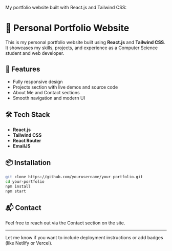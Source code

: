 My  portfolio website built with React.js and Tailwind CSS:


# 💼 Personal Portfolio Website

This is my personal portfolio website built using **React.js** and **Tailwind CSS**. It showcases my skills, projects, and experience as a Computer Science student and web developer.

## 🚀 Features

* Fully responsive design
* Projects section with live demos and source code
* About Me and Contact sections
* Smooth navigation and modern UI

## 🛠 Tech Stack

* **React.js**
* **Tailwind CSS**
* **React Router**
* **EmailJS**

## 📦 Installation

```bash
git clone https://github.com/yourusername/your-portfolio.git
cd your-portfolio
npm install
npm start
```

## 📬 Contact

Feel free to reach out via the Contact section on the site.

---

Let me know if you want to include deployment instructions or add badges (like Netlify or Vercel).

